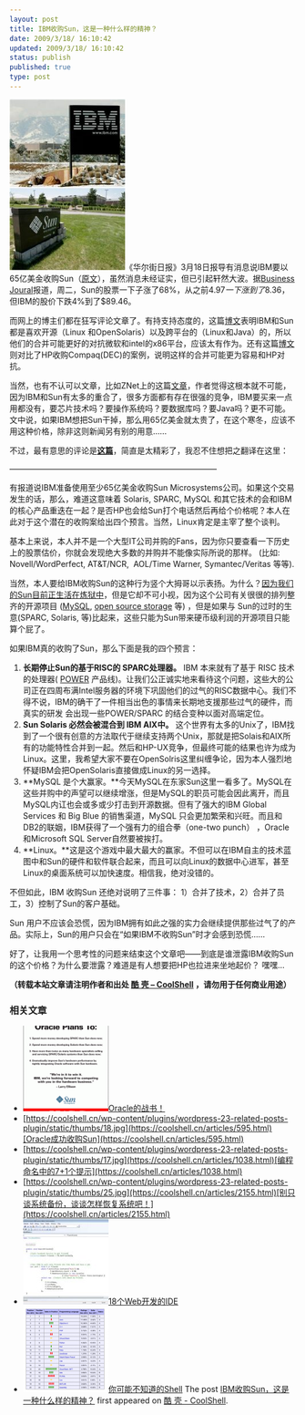 ```yaml
---
layout: post
title: IBM收购Sun，这是一种什么样的精神？
date: 2009/3/18/ 16:10:42
updated: 2009/3/18/ 16:10:42
status: publish
published: true
type: post
---
```


[![OFRIN-IBM-SUN-MICROSYSTEMS-20090318](../wp-content/uploads/2009/03/ibm-potentially-buying-sun-203x300.jpg "OFRIN-IBM-SUN-MICROSYSTEMS-20090318")](https://coolshell.cn/wp-content/uploads/2009/03/ibm-potentially-buying-sun.jpg)《华尔街日报》3月18日报导有消息说IBM要以65亿美金收购Sun（[原文](http://online.wsj.com/article/SB123735970806267921.html)），虽然消息未经证实，但已引起轩然大波。据[Business Joural](http://sanjose.bizjournals.com/sanjose/stories/2009/03/16/daily38.html)报道，周二，Sun的股票一下子涨了68%，从之前$4.97一下涨到了$8.36，但IBM的股价下跌4%到了$89.46。


而网上的博主们都在狂写评论文章了。有持支持态度的，这篇[博文](http://www.electronista.com/articles/09/03/18/ibm.may.buy.sun/)表明IBM和Sun都是喜欢开源（Linux 和OpenSolaris）以及跨平台的（Linux和Java）的，所以他们的合并可能更好的对抗微软和intel的x86平台，应该太有作为。还有这篇[博文](http://blog.internetnews.com/skerner/2009/03/ibm-sun-acquisition-good-for-u.html)则对比了HP收购Compaq(DEC)的案例，说明这样的合并可能更为容易和HP对抗。


当然，也有不认可以文章，比如ZNet上的这篇[文章](http://blogs.zdnet.com/Gardner/?p=2857)，作者觉得这根本就不可能，因为IBM和Sun有太多的重合了，很多方面都有存在很强的竞争，IBM要买来一点用都没有，要芯片技术吗？要操作系统吗？要数据库吗？要Java吗？更不可能。文中说，如果IBM想把Sun干掉，那么用65亿美金就太贵了，在这个寒冬，应该不用这种价格，除非这则新闻另有别的用意……


不过，最有意思的评论是[**这篇**](http://www.thevarguy.com/2009/03/18/ibm-targeting-sun-for-takeover-linux-mysql-potential-winners/)，简直是太精彩了，我忍不住想把之翻译在这里：



——————————————————————————


有报道说IBM准备使用至少65亿美金收购Sun Microsystems公司。如果这个交易发生的话，那么，难道这意味着 Solaris, SPARC, MySQL 和其它技术的会和IBM的核心产品重迭在一起？是否HP也会给Sun打个电话然后再给个价格呢？本人在此对于这个潜在的收购案给出四个预言。当然，Linux肯定是主宰了整个谈判。


基本上来说，本人并不是一个大型IT公司并购的Fans，因为你只要查看一下历史上的股票估价，你就会发现绝大多数的并购并不能像实际所说的那样。 (比如: Novell/WordPerfect, AT&T/NCR,  AOL/Time Warner, Symantec/Veritas 等等).


当然，本人要给IBM收购Sun的这种行为竖个大拇哥以示表扬。为什么？[因为我们的Sun目前正生活在炼狱中](http://www.thevarguy.com/2009/01/30/is-sun-microsystems-the-new-novell/)，但是它却不可小视，因为这个公司有关很很的排列整齐的开源项目 ([MySQL](http://mysql.com/), [open source storage](http://www.thevarguy.com/2008/11/10/sun-open-storage-appliances-meet-the-open-source-channel/) 等) ，但是如果与 Sun的过时的生意(SPARC, Solaris, 等)比起来，这些只能为Sun带来硬币级利润的开源项目只能算个屁了。


如果IBM真的收购了Sun，那么下面是我的四个预言：


1. **长期停止Sun的基于RISC的 SPARC处理器。** IBM 本来就有了基于 RISC 技术的处理器( [POWER](http://en.wikipedia.org/wiki/IBM_POWER) 产品线)。让我们公正诚实地来看待这个问题，这些大的公司正在四周布满Intel服务器的环境下巩固他们的过气的RISC数据中心。我们不得不说，IBM的确干了一件相当出色的事情来长期地支援那些过气的硬件，而真实的研发 会出现一些POWER/SPARC 的结合变种以面对高端定位。
2. **Sun Solaris 必然会被混合到 IBM AIX中。** 这个世界有太多的Unix了，IBM找到了一个很有创意的方法取代于继续支持两个Unix，那就是把Solais和AIX所有的功能特性合并到一起。然后和HP-UX竞争，但最终可能的结果也许为成为Linux。这里，我希望大家不要在OpenSolris这里纠缠争论，因为本人强烈地怀疑IBM会把OpenSolaris直接做成Linux的另一选择。
3. **MySQL 是个大赢家。**今天MySQL在东家Sun这里一看多了。MySQL在这些并购中的声望可以继续增涨，但是MySQL的职员可能会因此离开，而且MySQL内讧也会或多或少打击到开源数据。但有了强大的IBM Global Services 和 Big Blue 的销售渠道，MySQL 只会更加繁荣和兴旺。而且和DB2的联姻，IBM获得了一个强有力的组合拳（one-two punch） ，Oracle 和Microsoft SQL Server自然要被挨打。
4. **Linux。**这是这个游戏中最大最大的赢家。不但可以在IBM自主的技术蓝图中和Sun的硬件和软件联合起来，而且可以向Linux的数据中心进军，甚至Linux的桌面系统可以加快速度。相信我，绝对没错的。


不但如此，IBM 收购Sun 还绝对说明了三件事： 1）合并了技术，2）合并了员工，3）控制了Sun的客户基础。


Sun 用户不应该会恐慌，因为IBM拥有如此之强的实力会继续提供那些过气了的产品。实际上，Sun的用户只会在“如果IBM不收购Sun”时才会感到恐慌……


好了，让我用一个思考性的问题来结束这个文章吧——到底是谁泄露IBM收购Sun的这个价格？为什么要泄露？难道是有人想要把HP也拉进来坐地起价？ 嘿嘿…



**（转载本站文章请注明作者和出处 [酷 壳 – CoolShell](https://coolshell.cn/) ，请勿用于任何商业用途）**



### 相关文章

* [![Oracle的战书！](../wp-content/uploads/2009/09/sun_customers_lg-150x150.gif)](https://coolshell.cn/articles/1426.html)[Oracle的战书！](https://coolshell.cn/articles/1426.html)
* [https://coolshell.cn/wp-content/plugins/wordpress-23-related-posts-plugin/static/thumbs/18.jpg](https://coolshell.cn/articles/595.html)[Oracle成功收购Sun](https://coolshell.cn/articles/595.html)
* [https://coolshell.cn/wp-content/plugins/wordpress-23-related-posts-plugin/static/thumbs/17.jpg](https://coolshell.cn/articles/1038.html)[编程命名中的7+1个提示](https://coolshell.cn/articles/1038.html)
* [https://coolshell.cn/wp-content/plugins/wordpress-23-related-posts-plugin/static/thumbs/25.jpg](https://coolshell.cn/articles/2155.html)[别只谈系统备份，谈谈怎样恢复系统吧！](https://coolshell.cn/articles/2155.html)
* [![18个Web开发的IDE](../wp-content/uploads/2009/06/visual_web_developer-150x150.jpg)](https://coolshell.cn/articles/968.html)[18个Web开发的IDE](https://coolshell.cn/articles/968.html)
* [![你可能不知道的Shell](../wp-content/uploads/2012/11/shell.01-150x150.png)](https://coolshell.cn/articles/8619.html)[你可能不知道的Shell](https://coolshell.cn/articles/8619.html)
The post [IBM收购Sun，这是一种什么样的精神？](https://coolshell.cn/articles/203.html) first appeared on [酷 壳 - CoolShell](https://coolshell.cn).